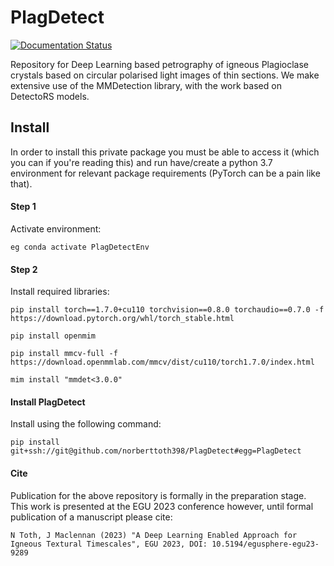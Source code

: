 # PlagDetect

[![Documentation Status](https://readthedocs.org/projects/plagdetect/badge/?version=latest)](https://plagdetect.readthedocs.io/en/latest/?badge=latest)

Repository for Deep Learning based petrography of igneous Plagioclase crystals based on circular polarised light images of thin sections. We make extensive use of the MMDetection library, with the work based on DetectoRS models.

## Install

In order to install this private package you must be able to access it (which you can if you're reading this) and run have/create a python 3.7 environment for relevant package requirements (PyTorch can be a pain like that). 

#### Step 1
Activate environment: 
	
	eg conda activate PlagDetectEnv

#### Step 2
Install required libraries:

	pip install torch==1.7.0+cu110 torchvision==0.8.0 torchaudio==0.7.0 -f https://download.pytorch.org/whl/torch_stable.html
	
	pip install openmim

	pip install mmcv-full -f https://download.openmmlab.com/mmcv/dist/cu110/torch1.7.0/index.html

	mim install "mmdet<3.0.0"

#### Install PlagDetect
Install using the following command: 

	pip install git+ssh://git@github.com/norberttoth398/PlagDetect#egg=PlagDetect


#### Cite
Publication for the above repository is formally in the preparation stage. This work is presented at the EGU 2023 conference however, until formal publication of a manuscript please cite:

	N Toth, J Maclennan (2023) "A Deep Learning Enabled Approach for Igneous Textural Timescales", EGU 2023, DOI: 10.5194/egusphere-egu23-9289 
